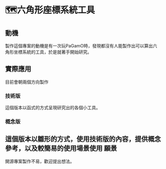 🗺️六角形座標系統工具
===============

動機
---

製作這個專案的動機是有一次玩PaGamO時，發現都沒有人能製作出可以算出六角形坐標系統的工具，於是就著手開始研究。

實際應用
---
目前會朝兩個方向製作
 
### 技術版
這個版本以函式的方式呈現研究出的各個小工具。

### 概念版
這個版本以雛形的方式，使用技術版的內容，提供概念參考，以及較簡易的使用場景使用
願景
---
開源專案製作不易，歡迎提出想法。
